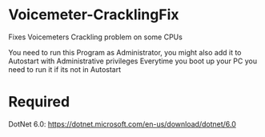 # Voicemeter-CracklingFix
Fixes Voicemeters Crackling problem on some CPUs

You need to run this Program as Administrator, you might also add it to Autostart with Administrative privileges
Everytime you boot up your PC you need to run it if its not in Autostart

# Required
DotNet 6.0: https://dotnet.microsoft.com/en-us/download/dotnet/6.0
